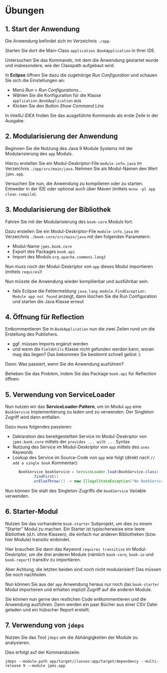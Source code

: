 # Übungen

## 1. Start der Anwendung

Die Anwendung befindet sich im Verzeichnis `./app`.

Starten Sie dort die Main-Class `application.BookApplication` in Ihrer IDE.

Untersuchen Sie das Kommando, mit dem die Anwendung gestartet wurde und insbesondere, wie der Classpath aufgebaut wird.

In **Eclipse** öffnen Sie dazu die zugehörige *Run Configuration* und schauen Sie sich die Einstellungen an:

- Menü *Run* > *Run Configurations...*
- Wählen Sie die Konfiguration für die Klasse `application.BookApplication` aus
- Klicken Sie den Button *Show Command Line*

In *IntelliJ IDEA* finden Sie das ausgeführte Kommando als erste Zeile in der Ausgabe.

## 2. Modularisierung der Anwendung

Beginnen Sie die Nutzung des Java 9 Module Systems mit der Modularisierung des `app` Moduls.

Hierzu erstellen Sie ein Modul-Deskriptor-File `module-info.java` im Verzeichnis `./app/src/main/java`.
Nehmen Sie als Modul-Namen den Wert `jpms.app`.

Versuchen Sie nun, die Anwendung zu kompilieren oder zu starten. Entweder in der IDE oder
optional auch über Maven (mittels `mvnw -pl app clean compile`).

## 3. Modularisierung der Bibliothek

Fahren Sie mit der Modularisierung des `book-core` Moduls fort.

Dazu erstellen Sie ein Modul-Deskriptor-File `module-info.java` im Verzeichnis `./book-core/src/main/java`
mit den folgenden Parametern:

- Modul-Name `jpms.book.core`
- Export des Packages `book.api`
- Import des Moduls `org.apache.commons.lang3`

Nun muss noch der Modul-Deskriptor von `app` dieses Modul importieren (mittels `requires`)!

Nun müsste die Anwendung wieder kompilierbar und ausführbar sein.

- falls Eclipse die Fehlermeldung `java.lang.module.FindException: Module app not found`
anzeigt, dann löschen Sie die Run Configuration und starten die Java Klasse erneut

## 4. Öffnung für Reflection

Entkommentieren Sie in `BookApplication` nun die zwei Zeilen rund um die Erstellung des Publishers.

- ggf. müssen Imports ergänzt werden
- und wenn die `FieldUtils` Klasse nicht gefunden werden kann, woran mag das liegen? Das bekommen Sie
bestimmt schnell gelöst :)

Dann: Was passiert, wenn Sie die Anwendung ausführen?

Beheben Sie das Problem, indem Sie das Package `book.api` für Reflection öffnen.

## 5. Verwendung von ServiceLoader

Nun nutzen wir das **ServiceLoader-Pattern**, um im Modul `app` eine
`BookService` Implementierung zu laden und zu verwenden. Der Singleton Zugriff wird dann entfallen.

Dazu muss folgendes passieren:

- Deklaration des bereitgestellten Service im Modul-Deskriptor von `jpms.book.core` 
 mittels der `provides ... with ...` Syntax
- Nutzung des Service im Modul-Deskriptor von `app` mittels des `uses` Keywords
- Lookup des Service im Source-Code von `app` wie folgt (direkt nach `// add a single book` Kommentar):

```java
      BookService bookService = ServiceLoader.load(BookService.class)
            .findFirst()
            .orElseThrow(() -> new IllegalStateException("No BookService found"));
```

Nun können Sie statt des Singleton-Zugriffs die `bookService` Variable verwenden.

## 6. Starter-Modul

Nutzen Sie das vorhandene `book-starter` Subprojekt, um dies zu einem "Starter" Modul zu machen.
Ein Starter ist typischerweise eine leere Bibliothek (d.h. ohne Klassen), die einfach nur anderen
Bibliotheken (bzw. hier Module) transitiv einbindet.

Hier brauchen Sie dann das Keyword `requires transitive` im Modul-Deskriptor, um die
drei anderen Module (nämlich `book-core`, `book-io` und `book-report`) transitiv zu importieren.

Aber Achtung, die letzten beiden sind noch nicht modularisiert! Das müssen Sie noch nachholen.

Nun können Sie aus der `app` Anwendung heraus nur noch das `book-starter` Modul importieren und
erhalten implizit Zugriff auf die anderen Module.

Sie können nun gerne den restlichen Code entkommentieren und die Anwendung ausführen. Dann werden
ein paar Bücher aus einer CSV Datei geladen und ein hübscher Report erstellt.

## 7. Verwendung von `jdeps`

Nutzen Sie das Tool `jdeps` um die Abhängigkeiten der Module zu analysieren.

Dies erfolgt auf der Kommandozeile:

```shell
jdeps --module-path app/target/classes:app/target/dependency --multi-release 9 --module jpms.app  
```
